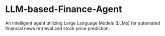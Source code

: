 # LLM-based-Finance-Agent
An intelligent agent utilizing Large Language Models (LLMs) for automated financial news retrieval and stock price prediction.
